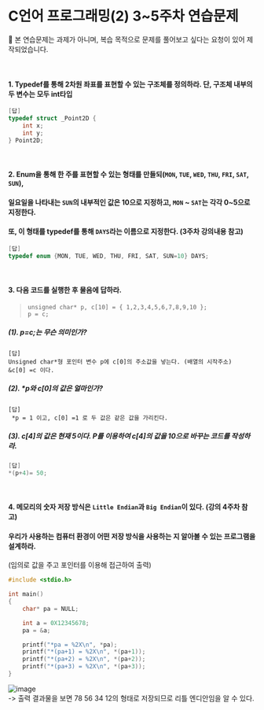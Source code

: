 # C언어 프로그래밍(2) 3~5주차 연습문제

📌 본 연습문제는 과제가 아니며, 복습 목적으로 문제를 풀어보고 싶다는 요청이 있어 제작되었습니다. 

<br>  

#### 1. Typedef를 통해 2차원 좌표를 표현할 수 있는 구조체를 정의하라. 단, 구조체 내부의 두 변수는 모두 int타입

```c
[답]  
typedef struct _Point2D {
    int x;
    int y;
} Point2D;

```  
<br>  

#### 2. Enum을 통해 한 주를 표현할 수 있는 형태를 만들되(`MON`, `TUE`, `WED`, `THU`, `FRI`, `SAT`, `SUN`), 
#### 일요일을 나타내는 `SUN`의 내부적인 값은 10으로 지정하고, `MON` ~ `SAT`는 각각 0~5으로 지정한다. 
#### 또, 이 형태를 typedef를 통해 `DAYS`라는 이름으로 지정한다. (3주차 강의내용 참고)  

```c
[답]  
typedef enum {MON, TUE, WED, THU, FRI, SAT, SUN=10} DAYS;
```  

<br>  

#### 3. 다음 코드를 실행한 후 물음에 답하라.
> ```
> unsigned char* p, c[10] = { 1,2,3,4,5,6,7,8,9,10 };
> p = c;
> ```  

  ##### (1). p=c;는 무슨 의미인가?
  ```
  [답]  
  Unsigned char*형 포인터 변수 p에 c[0]의 주소값을 넣는다. (배열의 시작주소)
  &c[0] =c 이다.
  ```


  ##### (2). *p와 c[0]의 값은 얼마인가?
  ```
  [답]  
   *p = 1 이고, c[0] =1 로 두 값은 같은 값을 가리킨다.
  ```
  
  
  ##### (3). c[4]의 값은 현재 5이다. P를 이용하여 c[4]의 값을 10으로 바꾸는 코드를 작성하라. 
  ```c
  [답]  
  *(p+4)= 50;
  ```
  
  <br>  
  
  
 #### 4. 메모리의 숫자 저장 방식은 `Little Endian`과 `Big Endian`이 있다. (강의 4주차 참고)
 ####  우리가 사용하는 컴퓨터 환경이 어떤 저장 방식을 사용하는 지 알아볼 수 있는 프로그램을 설계하라. 
 (임의로 값을 주고 포인터를 이용해 접근하여 출력)


```c
#include <stdio.h>

int main()
{
	char* pa = NULL;

	int a = 0X12345678;
	pa = &a;

	printf("*pa = %2X\n", *pa);
	printf("*(pa+1) = %2X\n", *(pa+1));
	printf("*(pa+2) = %2X\n", *(pa+2));
	printf("*(pa+3) = %2X\n", *(pa+3));
}

```  
![image](https://user-images.githubusercontent.com/61939286/134909711-3ada1a03-1b98-43c4-a6c3-dc57b6291a1b.png)  
-> 출력 결과물을 보면 78 56 34 12의 형태로 저장되므로 리틀 엔디안임을 알 수 있다.
